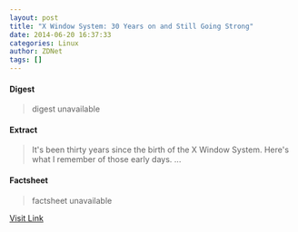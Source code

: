 ```yaml
---
layout: post
title: "X Window System: 30 Years on and Still Going Strong"
date: 2014-06-20 16:37:33
categories: Linux
author: ZDNet
tags: []
---
```



#### Digest
>digest unavailable

#### Extract
>It's been thirty years since the birth of the X Window System. Here's what I remember of those early days....

#### Factsheet
>factsheet unavailable

[Visit Link](https://www.linux.com/news/software/applications/777607-x-window-system-30-years-on-and-still-going-strong/)


